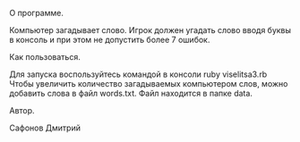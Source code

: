 О программе.

Компьютер загадывает слово. Игрок должен угадать слово вводя буквы в консоль
и при этом не допустить более 7 ошибок.

Как пользоваться.

Для запуска воспользуйтесь командой в консоли ruby viselitsa3.rb
Чтобы увеличить количество загадываемых компьютером слов, можно добавить слова
в файл words.txt. Файл находится в папке data.

Автор.

Сафонов Дмитрий
